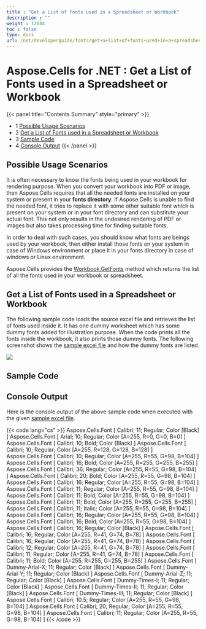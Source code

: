 ```yaml
---
title : "Get a List of Fonts used in a Spreadsheet or Workbook" 
description : "" 
weight : 12084 
toc : false
type: docs
url: /net/developerguide/fonts/get+a+list+of+fonts+used+in+a+spreadsheet+or+workbook/
---
```


# Aspose.Cells for .NET : Get a List of Fonts used in a Spreadsheet or Workbook


{{< panel title="Contents Summary" style="primary" >}}
*   1 [Possible Usage Scenarios](#possible-usage-scenarios)
*   2 [Get a List of Fonts used in a Spreadsheet or Workbook](#get-a-list-of-fonts-used-in-a-spreadsheet-or-workbook)
*   3 [Sample Code](#sample-code)
*   4 [Console Output](#console-output)
{{< /panel >}}
## Possible Usage Scenarios

It is often necessary to know the fonts being used in your workbook for rendering purpose. When you convert your workbook into PDF or image, then Aspose.Cells requires that all the needed fonts are installed on your system or present in your **fonts directory**. If Aspose.Cells is unable to find the needed font, it tries to replace it with some other suitable font which is present on your system or in your font directory and can substitute your actual font. This not only results in the undesired rendering of PDF or images but also takes processing time for finding suitable fonts.

In order to deal with such cases, you should know what fonts are beings used by your workbook, then either install those fonts on your system in case of Windows environment or place it in your fonts directory in case of windows or Linux environment.

Aspose.Cells provides the [Workbook.GetFonts](https://apireference.aspose.com/net/cells/aspose.cells/workbook/methods/getfonts) method which returns the list of all the fonts used in your workbook or spreadsheet.

## Get a List of Fonts used in a Spreadsheet or Workbook

The following sample code loads the source excel file and retrieves the list of fonts used inside it. It has one dummy worksheet which has some dummy fonts added for illustration purpose. When the code prints all the fonts inside the workbook, it also prints those dummy fonts. The following screenshot shows the [sample excel file](https://docs2.aspose.com/cells/net/attachments/25002617/25395211.xlsx) and how the dummy fonts are listed.

![](https://docs2.aspose.com/cells/net/attachments/25002617/25395210.png)

## Sample Code

## Console Output

Here is the console output of the above sample code when executed with the given [sample excel file](https://docs2.aspose.com/cells/net/attachments/25002617/25395211.xlsx).

{{< code lang="cs" >}}
Aspose.Cells.Font [ Calibri; 11; Regular; Color [Black] ]
Aspose.Cells.Font [ Arial; 10; Regular; Color [A=255, R=0, G=0, B=0] ]
Aspose.Cells.Font [ Calibri; 10; Bold; Color [Black] ]
Aspose.Cells.Font [ Calibri; 10; Regular; Color [A=255, R=128, G=128, B=128] ]
Aspose.Cells.Font [ Calibri; 10; Regular; Color [A=255, R=55, G=98, B=104] ]
Aspose.Cells.Font [ Calibri; 16; Bold; Color [A=255, R=255, G=255, B=255] ]
Aspose.Cells.Font [ Calibri; 36; Regular; Color [A=255, R=55, G=98, B=104] ]
Aspose.Cells.Font [ Calibri; 20; Bold; Color [A=255, R=55, G=98, B=104] ]
Aspose.Cells.Font [ Calibri; 16; Regular; Color [A=255, R=55, G=98, B=104] ]
Aspose.Cells.Font [ Calibri; 11; Regular; Color [A=255, R=55, G=98, B=104] ]
Aspose.Cells.Font [ Calibri; 11; Bold; Color [A=255, R=55, G=98, B=104] ]
Aspose.Cells.Font [ Calibri; 11; Bold; Color [A=255, R=255, G=255, B=255] ]
Aspose.Cells.Font [ Calibri; 11; Italic; Color [A=255, R=55, G=98, B=104] ]
Aspose.Cells.Font [ Calibri; 16; Regular; Color [A=255, R=55, G=98, B=104] ]
Aspose.Cells.Font [ Calibri; 16; Bold; Color [A=255, R=55, G=98, B=104] ]
Aspose.Cells.Font [ Calibri; 16; Regular; Color [Black] ]
Aspose.Cells.Font [ Calibri; 16; Regular; Color [A=255, R=41, G=74, B=78] ]
Aspose.Cells.Font [ Calibri; 16; Regular; Color [A=255, R=41, G=74, B=78] ]
Aspose.Cells.Font [ Calibri; 12; Regular; Color [A=255, R=41, G=74, B=78] ]
Aspose.Cells.Font [ Calibri; 11; Regular; Color [A=255, R=41, G=74, B=78] ]
Aspose.Cells.Font [ Calibri; 11; Bold; Color [A=255, R=255, G=255, B=255] ]
Aspose.Cells.Font [ Dummy-Arial-X; 11; Regular; Color [Black] ]
Aspose.Cells.Font [ Dummy-Arial-Y; 11; Regular; Color [Black] ]
Aspose.Cells.Font [ Dummy-Arial-Z; 11; Regular; Color [Black] ]
Aspose.Cells.Font [ Dummy-Times-I; 11; Regular; Color [Black] ]
Aspose.Cells.Font [ Dummy-Times-II; 11; Regular; Color [Black] ]
Aspose.Cells.Font [ Dummy-Times-III; 11; Regular; Color [Black] ]
Aspose.Cells.Font [ Calibri; 10.5; Regular; Color [A=255, R=55, G=98, B=104] ]
Aspose.Cells.Font [ Calibri; 20; Regular; Color [A=255, R=55, G=98, B=104] ]
Aspose.Cells.Font [ Calibri; 11; Regular; Color [A=255, R=55, G=98, B=104] ]
{{< /code >}}

